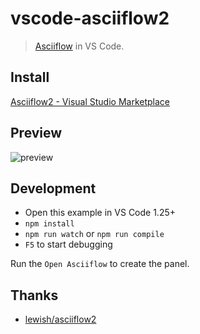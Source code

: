 # vscode-asciiflow2

> [Asciiflow](http://asciiflow.com/) in VS Code. 

## Install

[Asciiflow2 - Visual Studio Marketplace](https://marketplace.visualstudio.com/items?itemName=zenghongtu.vscode-asciiflow2)

## Preview

![preview](https://github.com/zenghongtu/vscode-asciiflow2/blob/master/resources/preview.gif?raw=true)

## Development

- Open this example in VS Code 1.25+
- `npm install`
- `npm run watch` or `npm run compile`
- `F5` to start debugging

Run the `Open Asciiflow` to create the panel.


## Thanks

- [lewish/asciiflow2](https://github.com/lewish/asciiflow2)